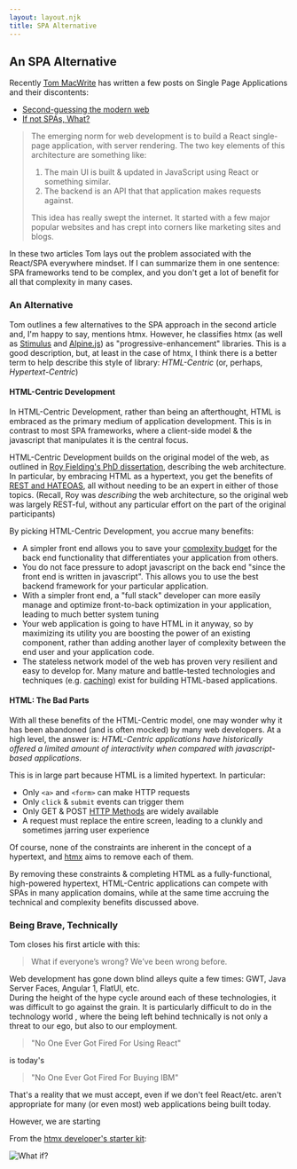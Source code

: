 ```yaml
---
layout: layout.njk
title: SPA Alternative
---
```


## An SPA Alternative

Recently [Tom MacWrite](https://macwright.com) has written a few posts on Single Page Applications and their discontents:

* [Second-guessing the modern web](https://macwright.com/2020/05/10/spa-fatigue.html)
* [If not SPAs, What?](https://macwright.com/2020/10/28/if-not-spas.html)

> The emerging norm for web development is to build a React single-page application, with server rendering. The two key 
> elements of this architecture are something like: 
>
>1. The main UI is built & updated in JavaScript using React or something similar.
>2. The backend is an API that that application makes requests against. 
>
> This idea has really swept the internet. It started with a few major popular websites and has crept into corners 
> like marketing sites and blogs.

In these two articles Tom lays out the problem associated with the React/SPA everywhere mindset.  If I can summarize 
them in one sentence: SPA frameworks tend to be complex, and you don't get a lot of benefit for all that
complexity in many cases.

### An Alternative

Tom outlines a few alternatives to the SPA approach in the second article and, I'm happy to say, mentions htmx.  However,
he classifies htmx (as well as [Stimulus](https://stimulusjs.org/) and [Alpine.js](https://github.com/alpinejs/alpine/))
as "progressive-enhancement" libraries.  This is a good description, but, at least in the case of htmx, I think there 
is a better term to help describe this style of library: *HTML-Centric* (or, perhaps, *Hypertext-Centric*)

#### HTML-Centric Development

In HTML-Centric Development, rather than being an afterthought, HTML is embraced as the primary medium of application
development.  This is in contrast to most SPA frameworks, where a client-side model & the javascript that manipulates
it is the central focus.

HTML-Centric Development builds on the original model of the web, as outlined in 
[Roy Fielding's PhD dissertation](https://www.ics.uci.edu/~fielding/pubs/dissertation/top.htm), describing the web
architecture.  In particular, by embracing HTML as a hypertext, you get the benefits of 
[REST and HATEOAS](https://www.ics.uci.edu/~fielding/pubs/dissertation/rest_arch_style.htm), all without needing to
be an expert in either of those topics.  (Recall, Roy was *describing* the web architecture, so the original web was
largely REST-ful, without any particular effort on the part of the original participants)

By picking HTML-Centric Development, you accrue many benefits:

* A simpler front end allows you to save your [complexity budget](/essays/complexity-budget) for the back end functionality
  that differentiates your application from others.
* You do not face pressure to adopt javascript on the back end "since the front end is written in javascript".  This allows
  you to use the best backend framework for your particular application.
* With a simpler front end, a "full stack" developer can more easily manage and optimize front-to-back optimization in 
  your application, leading to much better system tuning
* Your web application is going to have HTML in it anyway, so by maximizing its utility you are boosting the power of
  an existing component, rather than adding another layer of complexity between the end user and your application code.
* The stateless network model of the web has proven very resilient and easy to develop for.  Many mature and battle-tested
  technologies and techniques (e.g. [caching](https://developer.mozilla.org/en-US/docs/Web/HTTP/Caching)) exist for 
  building HTML-based applications.

#### HTML: The Bad Parts

With all these benefits of the HTML-Centric model, one may wonder why it has been abandoned (and is often mocked) by 
many web developers.  At a high level, the answer is: *HTML-Centric applications have historically offered a limited 
amount of interactivity when compared with javascript-based applications*.

This is in large part because HTML is a limited hypertext.  In particular:

* Only `<a>` and `<form>` can make HTTP requests
* Only `click` & `submit` events can trigger them
* Only GET & POST [HTTP Methods](https://developer.mozilla.org/en-US/docs/Web/HTTP/Methods) are widely available
* A request must replace the entire screen, leading to a clunkly and sometimes jarring user experience

Of course, none of the constraints are inherent in the concept of a hypertext, and [htmx](https://htmx.org) aims to
remove each of them.

By removing these constraints & completing HTML as a fully-functional, high-powered hypertext, HTML-Centric 
applications can compete with SPAs in many application domains, while at the same time accruing the technical
and complexity benefits discussed above.

### Being Brave, Technically

Tom closes his first article with this:

> What if everyone’s wrong? We’ve been wrong before.

Web development has gone down blind alleys quite a few times: GWT, Java Server Faces, Angular 1, FlatUI, etc.  
During the height of the hype cycle around each of these technologies, it was difficult to go against the grain.  It is 
particularly difficult to do in the technology world , where the being left behind technically is not only a threat to 
our ego, but also to our employment.  

> "No One Ever Got Fired For Using React"

is today's 

> "No One Ever Got Fired For Buying IBM"

That's a reality that we must accept, even if we don't feel React/etc. aren't appropriate for many (or even most) web
applications being built today.  

However, we are starting

From the [htmx developer's starter kit](https://twitter.com/htmx_org/status/1306234341056344065):

![What if?](https://pbs.twimg.com/media/EiCtJYuVoAIK5be?format=png&name=small)